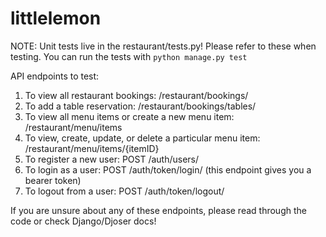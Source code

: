 # littlelemon

NOTE: Unit tests live in the restaurant/tests.py! Please refer to these when testing. You can run the tests with `python manage.py test`

API endpoints to test:
1. To view all restaurant bookings: /restaurant/bookings/
2. To add a table reservation: /restaurant/bookings/tables/
3. To view all menu items or create a new menu item: /restaurant/menu/items
4. To view, create, update, or delete a particular menu item: /restaurant/menu/items/{itemID}
5. To register a new user: POST /auth/users/
6. To login as a user: POST /auth/token/login/ (this endpoint gives you a bearer token)
7. To logout from a user: POST /auth/token/logout/

If you are unsure about any of these endpoints, please read through the code or check Django/Djoser docs!
